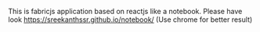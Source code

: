 This is fabricjs application based on reactjs like a notebook. Please have look https://sreekanthssr.github.io/notebook/ (Use chrome for better result)
